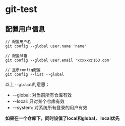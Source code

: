 # git-test
## 配置用户信息
```
// 配置用户名
git config --global user.name 'name'

// 配置邮箱
git config --global user.email 'xxxxxx@163.com'

// 显示config配置
git config --list --global
```
以上```--global```的意思：
-  --global: 对当前所有仓库有效
-  --local: 只对某个仓库有效
-  --system: 对系统所有登录的用户有效

**如果在一个仓库下，同时设值了local和global， local优先**
